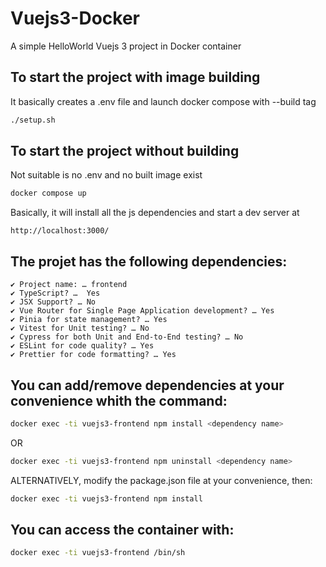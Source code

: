 # Vuejs3-Docker
A simple HelloWorld Vuejs 3 project in Docker container

## To start the project with image building
It basically creates a .env file and launch docker compose with --build tag

```sh
./setup.sh
```

## To start the project without building
Not suitable is no .env and no built image exist
```sh
docker compose up
```

Basically, it will install all the js dependencies and start a dev server at

```
http://localhost:3000/
```

## The projet has the following dependencies:
```
✔ Project name: … frontend
✔ TypeScript? …  Yes
✔ JSX Support? … No
✔ Vue Router for Single Page Application development? … Yes
✔ Pinia for state management? … Yes
✔ Vitest for Unit testing? … No
✔ Cypress for both Unit and End-to-End testing? … No
✔ ESLint for code quality? … Yes
✔ Prettier for code formatting? … Yes
```
## You can add/remove dependencies at your convenience whith the command:
```sh
docker exec -ti vuejs3-frontend npm install <dependency name>
```
OR
```sh
docker exec -ti vuejs3-frontend npm uninstall <dependency name>
```
ALTERNATIVELY, modify the package.json file at your convenience, then:
```sh
docker exec -ti vuejs3-frontend npm install
```


## You can access the container with:
```sh
docker exec -ti vuejs3-frontend /bin/sh
```
